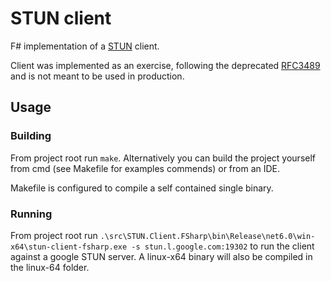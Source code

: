 # STUN client

F# implementation of a [STUN](https://en.wikipedia.org/wiki/STUN) client.

Client was implemented as an exercise, following the deprecated [RFC3489](https://datatracker.ietf.org/doc/html/rfc3489) and is not meant to be used in production. 

## Usage

### Building

From project root run `make`. Alternatively you can build the project yourself from cmd (see Makefile for examples commends) or from an IDE.

Makefile is configured to compile a self contained single binary.

### Running

From project root run `.\src\STUN.Client.FSharp\bin\Release\net6.0\win-x64\stun-client-fsharp.exe -s stun.l.google.com:19302` to run the client against a google STUN server. A linux-x64 binary will also be compiled in the linux-64 folder.